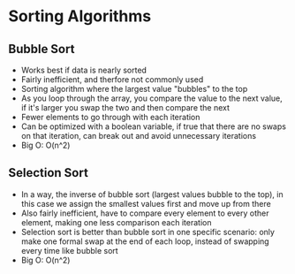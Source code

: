 # Sorting Algorithms

## Bubble Sort

- Works best if data is nearly sorted
- Fairly inefficient, and therfore not commonly used
- Sorting algorithm where the largest value "bubbles" to the top
- As you loop through the array, you compare the value to the next value, if it's larger you swap the two and then compare the next
- Fewer elements to go through with each iteration
- Can be optimized with a boolean variable, if true that there are no swaps on that iteration, can break out and avoid unnecessary iterations
- Big O: O(n^2)

## Selection Sort

- In a way, the inverse of bubble sort (largest values bubble to the top), in this case we assign the smallest values first and move up from there
- Also fairly inefficient, have to compare every element to every other element, making one less comparison each iteration
- Selection sort is better than bubble sort in one specific scenario: only make one formal swap at the end of each loop, instead of swapping every time like bubble sort
- Big O: O(n^2)

